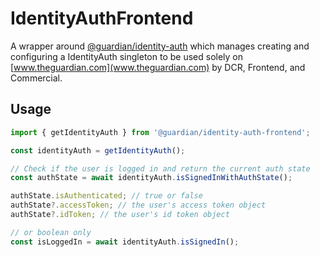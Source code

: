 # IdentityAuthFrontend

A wrapper around [@guardian/identity-auth](../identity-auth/README.md) which manages creating and configuring a IdentityAuth singleton to be used solely on [www.theguardian.com](www.theguardian.com) by DCR, Frontend, and Commercial.

## Usage

```js
import { getIdentityAuth } from '@guardian/identity-auth-frontend';

const identityAuth = getIdentityAuth();

// Check if the user is logged in and return the current auth state
const authState = await identityAuth.isSignedInWithAuthState();

authState.isAuthenticated; // true or false
authState?.accessToken; // the user's access token object
authState?.idToken; // the user's id token object

// or boolean only
const isLoggedIn = await identityAuth.isSignedIn();
```
